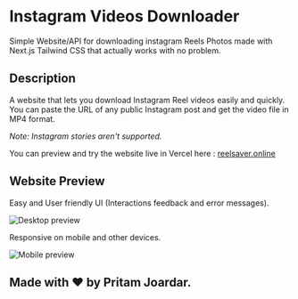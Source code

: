 # Instagram Videos Downloader

Simple Website/API for downloading instagram Reels Photos made with Next.js Tailwind CSS that actually works with no problem.

## Description

A website that lets you download Instagram Reel videos easily and quickly. You can paste the URL of any public Instagram post and get the video file in MP4 format.

_Note: Instagram stories aren't supported._

You can preview and try the website live in Vercel here : [reelsaver.online](https://reelsaver.online/)

## Website Preview

Easy and User friendly UI (Interactions feedback and error messages).

![Desktop preview](https://github.com/pritamjoardar/Instagram-Downloader/blob/main/instadownloader.gif?raw=true)

Responsive on mobile and other devices.

![Mobile preview](https://github.com/pritamjoardar/Instagram-Downloader/blob/main/instaprephone.gif?raw=true)



## Made with ❤️ by Pritam Joardar.

